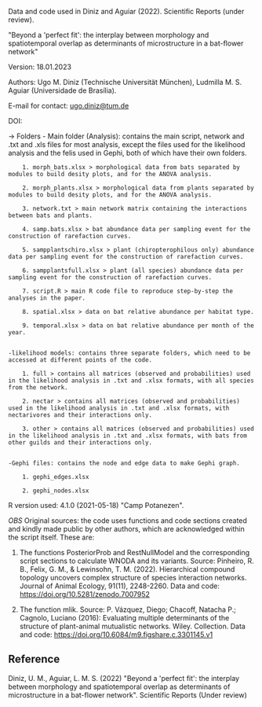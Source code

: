 Data and code used in Diniz and Aguiar (2022). Scientific Reports (under review). 

"Beyond a 'perfect fit': the interplay between morphology and spatiotemporal overlap as determinants of microstructure in a bat-flower network"

Version: 18.01.2023


Authors: Ugo M. Diniz (Technische Universität München), Ludmilla M. S. Aguiar (Universidade de Brasília).

E-mail for contact: ugo.diniz@tum.de


DOI: 



-> Folders
	- Main folder (Analysis): contains the main script, network and .txt and .xls files for most analysis, except the files used for the likelihood analysis and the felis used in Gephi, both of which have their own folders.
		
		1. morph_bats.xlsx > morphological data from bats separated by modules to build desity plots, and for the ANOVA analysis.

		2. morph_plants.xlsx > morphological data from plants separated by modules to build desity plots, and for the ANOVA analysis.

		3. network.txt > main network matrix containing the interactions between bats and plants. 

		4. samp.bats.xlsx > bat abundance data per sampling event for the construction of rarefaction curves.

		5. sampplantschiro.xlsx > plant (chiropterophilous only) abundance data per sampling event for the construction of rarefaction curves.

		6. sampplantsfull.xlsx > plant (all species) abundance data per sampling event for the construction of rarefaction curves.

		7. script.R > main R code file to reproduce step-by-step the analyses in the paper.

		8. spatial.xlsx > data on bat relative abundance per habitat type.
	 
		9. temporal.xlsx > data on bat relative abundance per month of the year.


	-likelihood models: contains three separate folders, which need to be accessed at different points of the code.
		
		1. full > contains all matrices (observed and probabilities) used in the likelihood analysis in .txt and .xlsx formats, with all species from the network.

		2. nectar > contains all matrices (observed and probabilities) used in the likelihood analysis in .txt and .xlsx formats, with nectarivores and their interactions only.

		3. other > contains all matrices (observed and probabilities) used in the likelihood analysis in .txt and .xlsx formats, with bats from other guilds and their interactions only.

 
	-Gephi files: contains the node and edge data to make Gephi graph.

		1. gephi_edges.xlsx

		2. gephi_nodes.xlsx		 		


R version used: 4.1.0 (2021-05-18) "Camp Potanezen".


*OBS* Original sources: the code uses functions and code sections created and kindly made public by other authors, which are acknowledged within the script itself. These are:  


1. The functions PosteriorProb and RestNullModel and the corresponding script sections to calculate WNODA and its variants. Source: Pinheiro, R. B., Felix, G. M., & Lewinsohn, T. M. (2022). Hierarchical compound topology
	uncovers complex structure of species interaction networks. Journal of Animal Ecology, 91(11), 2248-2260. Data and code: https://doi.org/10.5281/zenodo.7007952   

2. The function mlik. Source: P. Vázquez, Diego; Chacoff, Natacha P.; Cagnolo, Luciano (2016): Evaluating multiple determinants of the structure of plant-animal mutualistic networks. Wiley. Collection.
	Data and code: https://doi.org/10.6084/m9.figshare.c.3301145.v1 


## Reference

Diniz, U. M., Aguiar, L. M. S. (2022) "Beyond a 'perfect fit': the interplay between morphology and spatiotemporal overlap as determinants of microstructure in a bat-flower network". Scientific Reports (Under review)
